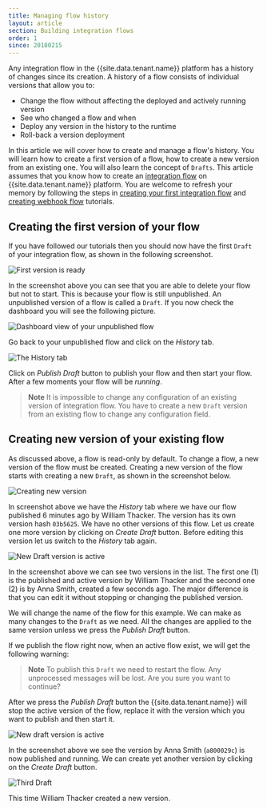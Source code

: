 ```yaml
---
title: Managing flow history
layout: article
section: Building integration flows
order: 1
since: 20180215
---
```


Any integration flow in the {{site.data.tenant.name}} platform has a history of changes since its creation. A history of a flow consists of individual versions that allow you to:

*   Change the flow without affecting the deployed and actively running version
*   See who changed a flow and when
*   Deploy any version in the history to the runtime
*   Roll-back a version deployment

In this article we will cover how to create and manage a flow's history. You will learn how to create a first version of a flow, how to create a new version from an existing one. You will also learn the concept of `Drafts`. This article assumes that you know how to create an [integration flow](/getting-started/integration-flow) on {{site.data.tenant.name}} platform. You are welcome to refresh your memory by following the steps in [creating your first integration flow](/getting-started/first-flow) and [creating webhook flow](/getting-started/webhooks-flow) tutorials.

## Creating the first version of your flow

If you have followed our tutorials then you should now have the first `Draft` of your integration flow, as shown in the following screenshot.

![First version is ready](/assets/img/integrator-guide/versions/versions-1.png "First version is ready")

In the screenshot above you can see that you are able to delete your flow but not to start. This is because your flow is still unpublished. An unpublished version of a flow is called a `Draft`. If you now check the dashboard you will see the following picture.

![Dashboard view of your unpublished flow](/assets/img/integrator-guide/versions/versions-2.png "Dashboard view of your unpublished flow")

Go back to your unpublished flow and click on the *History* tab.

![The History tab](/assets/img/integrator-guide/versions/versions-3.png "The History tab")

Click on *Publish Draft* button to publish your flow and then start your flow. After a few moments your flow will be *running*.

> **Note** It is impossible to change any configuration of an existing version of integration flow. You have to create a new `Draft` version from an existing flow to change any configuration field.


## Creating new version of your existing flow

As discussed above, a flow is read-only by default. To change a flow, a new version of the flow must be created. Creating a new version of the flow starts with creating a new `Draft`, as shown in the screenshot below.

![Creating new version](/assets/img/integrator-guide/versions/versions-4.png "Creating new version")

In screenshot above we have the *History* tab where we have our flow published 6 minutes ago by William Thacker. The version has its own version hash `03b5625`. We have no other versions of this flow. Let us create one more version by clicking on *Create Draft* button. Before editing this version let us switch to the *History* tab again.

![New Draft version is active](/assets/img/integrator-guide/versions/versions-5.png "New Draft version is active")

In the screenshot above we can see two versions in the list. The first one (1) is the published and active version by William Thacker and the second one (2) is by Anna Smith, created a few seconds ago. The major difference is that you can edit it without stopping or changing the published version.

We will change the name of the flow for this example. We can make as many changes to the `Draft` as we need. All the changes are applied to the same version unless we press the *Publish Draft* button.


If we publish the flow right now, when an active flow exist, we will get the following warning:
> **Note** To publish this `Draft` we need to restart the flow. Any unprocessed messages will be lost. Are you sure you want to continue?

After we press the *Publish Draft* button the {{site.data.tenant.name}} will stop the active version of the flow, replace it with the version which you want to publish and then start it.

![New draft version is active](/assets/img/integrator-guide/versions/versions-6.png "New Draft version is active")

In the screenshot above we see the version by Anna Smith (`a800029c`) is now published and running. We can create yet another version by clicking on the *Create Draft* button.

![Third Draft](/assets/img/integrator-guide/versions/versions-7.png "Third Draft")

This time William Thacker created a new version.
